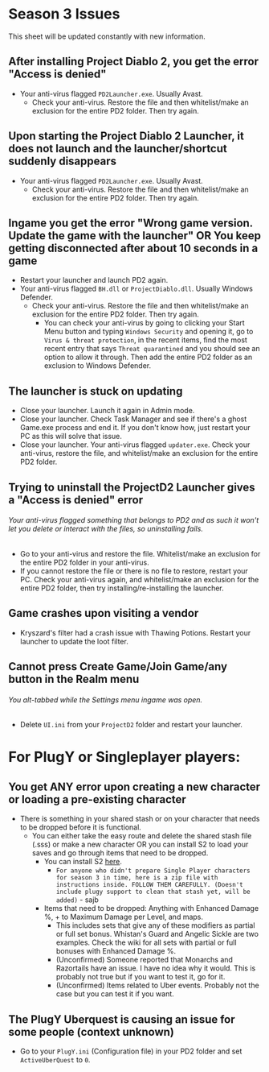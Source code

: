 # Season 3 Issues

This sheet will be updated constantly with new information.

## **After installing Project Diablo 2, you get the error "Access is denied"**
- Your anti-virus flagged `PD2Launcher.exe`. Usually Avast.
  - Check your anti-virus. Restore the file and then whitelist/make an exclusion for the entire PD2 folder. Then try again.

## **Upon starting the Project Diablo 2 Launcher, it does not launch and the launcher/shortcut suddenly disappears**
- Your anti-virus flagged `PD2Launcher.exe`. Usually Avast.
  - Check your anti-virus. Restore the file and then whitelist/make an exclusion for the entire PD2 folder. Then try again.

## **Ingame you get the error "Wrong game version. Update the game with the launcher" OR You keep getting disconnected after about 10 seconds in a game**
- Restart your launcher and launch PD2 again.
- Your anti-virus flagged `BH.dll` or `ProjectDiablo.dll`. Usually Windows Defender.
  - Check your anti-virus. Restore the file and then whitelist/make an exclusion for the entire PD2 folder. Then try again.
    - You can check your anti-virus by going to clicking your Start Menu button and typing `Windows Security` and opening it, go to `Virus & threat protection`, in the recent items, find the most recent entry that says `Threat quarantined` and you should see an option to allow it through. Then add the entire PD2 folder as an exclusion to Windows Defender.

## **The launcher is stuck on updating**
- Close your launcher. Launch it again in Admin mode.
- Close your launcher. Check Task Manager and see if there's a ghost Game.exe process and end it. If you don't know how, just restart your PC as this will solve that issue.
- Close your launcher. Your anti-virus flagged `updater.exe`. Check your anti-virus, restore the file, and whitelist/make an exclusion for the entire PD2 folder.

## **Trying to uninstall the ProjectD2 Launcher gives a "Access is denied" error**
###### Your anti-virus flagged something that belongs to PD2 and as such it won't let you delete or interact with the files, so uninstalling fails.
- Go to your anti-virus and restore the file. Whitelist/make an exclusion for the entire PD2 folder in your anti-virus.
- If you cannot restore the file or there is no file to restore, restart your PC. Check your anti-virus again, and whitelist/make an exclusion for the entire PD2 folder, then try installing/re-installing the launcher.

## **Game crashes upon visiting a vendor**
- Kryszard's filter had a crash issue with Thawing Potions. Restart your launcher to update the loot filter.

## **Cannot press Create Game/Join Game/any button in the Realm menu**
###### You alt-tabbed while the Settings menu ingame was open.
- Delete `UI.ini` from your `ProjectD2` folder and restart your launcher.

# **For PlugY or Singleplayer players:**

## You get ANY error upon creating a new character or loading a pre-existing character
- There is something in your shared stash or on your character that needs to be dropped before it is functional.
  - You can either take the easy route and delete the shared stash file (.sss) or make a new character OR you can install S2 to load your saves and go through items that need to be dropped.
    - You can install S2 [here](https://www.mediafire.com/file/xrby5sogoop5ps2/ProjectD2.Season.2.zip/file).
      - `For anyone who didn't prepare Single Player characters for season 3 in time, here is a zip file with instructions inside. FOLLOW THEM CAREFULLY.
(Doesn't include plugy support to clean that stash yet, will be added)` - sajb
    - Items that need to be dropped: Anything with Enhanced Damage %, + to Maximum Damage per Level, and maps.
      - This includes sets that give any of these modifiers as partial or full set bonus. Whistan's Guard and Angelic Sickle are two examples. Check the wiki for all sets with partial or full bonuses with Enhanced Damage %.
      - (Unconfirmed) Someone reported that Monarchs and Razortails have an issue. I have no idea why it would. This is probably not true but if you want to test it, go for it.
      - (Unconfirmed) Items related to Uber events. Probably not the case but you can test it if you want.

## **The PlugY Uberquest is causing an issue for some people (context unknown)**
- Go to your `PlugY.ini` (Configuration file) in your PD2 folder and set `ActiveUberQuest` to `0`.


